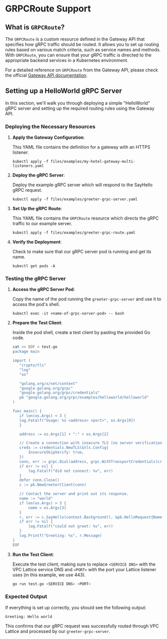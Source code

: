 # GRPCRoute Support

## What is `GRPCRoute`?

The `GRPCRoute` is a custom resource defined in the Gateway API that specifies how gRPC traffic should be routed.
It allows you to set up routing rules based on various match criteria, such as service names and methods.
With `GRPCRoute`, you can ensure that your gRPC traffic is directed to the appropriate backend services in a
Kubernetes environment.

For a detailed reference on `GRPCRoute` from the Gateway API, please check the official
[Gateway API documentation](https://gateway-api.sigs.k8s.io/references/spec/#networking.x-k8s.io/v1alpha2.GRPCRoute).

## Setting up a HelloWorld gRPC Server

In this section, we'll walk you through deploying a simple "HelloWorld" gRPC server and setting up the required
routing rules using the Gateway API.

### Deploying the Necessary Resources

1. **Apply the Gateway Configuration**:

   This YAML file contains the definition for a gateway with an HTTPS listener.
   ```
   kubectl apply -f files/examples/my-hotel-gateway-multi-listeners.yaml
   ```

2. **Deploy the gRPC Server**:

   Deploy the example gRPC server which will respond to the SayHello gRPC request.
   ```
   kubectl apply -f files/examples/greeter-grpc-server.yaml
   ```

3. **Set Up the gRPC Route**:

   This YAML file contains the `GRPCRoute` resource which directs the gRPC traffic to our example server.
   ```
   kubectl apply -f files/examples/greeter-grpc-route.yaml
   ```

4. **Verify the Deployment**:

   Check to make sure that our gRPC server pod is running and get its name.
   ```
   kubectl get pods -A
   ```

### Testing the gRPC Server

1. **Access the gRPC Server Pod**:

   Copy the name of the pod running the `greeter-grpc-server` and use it to access the pod's shell.
   ```
   kubectl exec -it <name-of-grpc-server-pod> -- bash
   ```

2. **Prepare the Test Client**:

   Inside the pod shell, create a test client by pasting the provided Go code.
   ```bash
   cat << EOF > test.go
   package main
   
   import (
      "crypto/tls"
      "log"
      "os"
   
      "golang.org/x/net/context"
      "google.golang.org/grpc"
      "google.golang.org/grpc/credentials"
      pb "google.golang.org/grpc/examples/helloworld/helloworld"
   )
   
   func main() {
      if len(os.Args) < 3 {
      log.Fatalf("Usage: %s <address> <port>", os.Args[0])
      }
   
      address := os.Args[1] + ":" + os.Args[2]

      // Create a connection with insecure TLS (no server verification).
      creds := credentials.NewTLS(&tls.Config{
          InsecureSkipVerify: true,
      })
      conn, err := grpc.Dial(address, grpc.WithTransportCredentials(creds))
      if err != nil {
          log.Fatalf("did not connect: %v", err)
      }
      defer conn.Close()
      c := pb.NewGreeterClient(conn)
   
      // Contact the server and print out its response.
      name := "world"
      if len(os.Args) > 3 {
          name = os.Args[3]
      }
      r, err := c.SayHello(context.Background(), &pb.HelloRequest{Name: name})
      if err != nil {
          log.Fatalf("could not greet: %v", err)
      }
      log.Printf("Greeting: %s", r.Message)
   }
   EOF
   ```

3. **Run the Test Client**:

   Execute the test client, making sure to replace `<SERVICE DNS>` with the VPC Lattice service DNS and `<PORT>`
   with the port your Lattice listener uses (in this example, we use 443).
   ```bash
   go run test.go <SERVICE DNS> <PORT>
   ```

### Expected Output

If everything is set up correctly, you should see the following output:

```
Greeting: Hello world
```

This confirms that our gRPC request was successfully routed through VPC Lattice and processed by our `greeter-grpc-server`.
